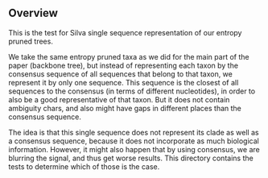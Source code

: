 Overview
-------------------------

This is the test for Silva single sequence representation of our entropy pruned trees.

We take the same entropy pruned taxa as we did for the main part of the paper (backbone tree),
but instead of representing each taxon by the consensus sequence of all sequences that
belong to that taxon, we represent it by only one sequence.
This sequence is the closest of all sequences to the consensus (in terms of different nucleotides), 
in order to also be a good representative of that taxon. But it does not contain ambiguity chars,
and also might have gaps in different places than the consensus sequence.

The idea is that this single sequence does not represent its clade as well as
a consensus sequence, because it does not incorporate as much biological information.
However, it might also happen that by using consensus, we are blurring the signal,
and thus get worse results.
This directory contains the tests to determine which of those is the case.
